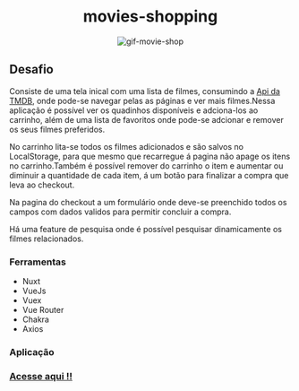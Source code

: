 <h1 align="center">movies-shopping</h1>

<div align="center">
  <img align="center" alt="gif-movie-shop" title="movie-shopping" src="./static/gif-shop-movie.gif" />
</div>

## Desafio

Consiste de uma tela inical com uma lista de filmes, consumindo a [Api da TMDB](https://developers.themoviedb.org/3/), onde pode-se navegar pelas as páginas e ver mais filmes.Nessa aplicação é possível ver os quadinhos disponíveis e adciona-los ao carrinho, além de uma lista de favoritos onde pode-se adcionar e remover os seus filmes preferidos.

No carrinho lita-se todos os filmes adicionados e são salvos no LocalStorage, para que mesmo que recarregue á pagina não apage os itens no carrinho.Também é possível remover do carrinho o item e aumentar ou diminuir a quantidade de cada item, á um botão para finalizar a compra que leva ao checkout.

Na pagina do checkout a um formulário onde deve-se preenchido todos os campos com dados validos para permitir concluir a compra.

Há uma feature de pesquisa onde é possível pesquisar dinamicamente os filmes relacionados.

### Ferramentas

- Nuxt
- VueJs
- Vuex
- Vue Router
- Chakra
- Axios

### Aplicação

### [Acesse aqui !!](https://shop-movies-emilly-almeida.vercel.app/)
